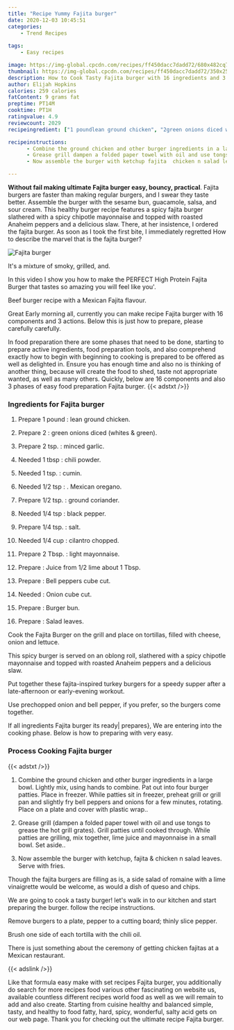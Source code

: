 ```yaml
---
title: "Recipe Yummy Fajita burger"
date: 2020-12-03 10:45:51
categories:
    - Trend Recipes
    
tags:
    - Easy recipes

image: https://img-global.cpcdn.com/recipes/ff450dacc7dadd72/680x482cq70/fajita-burger-recipe-main-photo.jpg
thumbnail: https://img-global.cpcdn.com/recipes/ff450dacc7dadd72/350x250cq70/fajita-burger-recipe-main-photo.jpg
description: How to Cook Tasty Fajita burger with 16 ingredients and 3 stages of easy cooking.
author: Elijah Hopkins
calories: 259 calories
fatContent: 9 grams fat
preptime: PT14M
cooktime: PT1H
ratingvalue: 4.9
reviewcount: 2029
recipeingredient: ["1 poundlean ground chicken", "2green onions diced whites  green", "2 tsp.minced garlic", "1 tbspchili powder", "1 tsp.cumin", "1/2 tsp Mexican oregano", "1/2 tsp.ground coriander", "1/4 tspblack pepper", "1/4 tsp.salt", "1/4 cupcilantro chopped", "2 Tbsp.light mayonnaise", "Juice from 12 lime about 1 Tbsp", "Bell peppers cube cut", "Onion cube cut", "Burger bun", "Salad leaves"]

recipeinstructions: 
      - Combine the ground chicken and other burger ingredients in a large bowl Lightly mix using hands to combine Pat out into four burger patties Place in freezerWhile patties sit in freezer preheat grill or grill pan and slightly fry bell peppers and onions for a few minutes rotating Place on a plate and cover with plastic wrap 
      - Grease grill dampen a folded paper towel with oil and use tongs to grease the hot grill grates Grill patties until cooked throughWhile patties are grilling mix together lime juice and mayonnaise in a small bowl Set aside 
      - Now assemble the burger with ketchup fajita  chicken n salad leavesServe with fries

---
```




**Without fail making ultimate Fajita burger easy, bouncy, practical**. Fajita burgers are faster than making regular burgers, and I swear they taste better. Assemble the burger with the sesame bun, guacamole, salsa, and sour cream. This healthy burger recipe features a spicy fajita burger slathered with a spicy chipotle mayonnaise and topped with roasted Anaheim peppers and a delicious slaw. There, at her insistence, I ordered the fajita burger. As soon as I took the first bite, I immediately regretted How to describe the marvel that is the fajita burger?


![Fajita burger](https://img-global.cpcdn.com/recipes/ff450dacc7dadd72/680x482cq70/fajita-burger-recipe-main-photo.jpg "Fajita burger")



It&#39;s a mixture of smoky, grilled, and.

In this video I show you how to make the PERFECT High Protein Fajita Burger that tastes so amazing you will feel like you&#39;.

Beef burger recipe with a Mexican Fajita flavour.


Great Early morning all, currently you can make recipe Fajita burger with 16 components and 3 actions. Below this is just how to prepare, please carefully carefully.

In food preparation there are some phases that need to be done, starting to prepare active ingredients, food preparation tools, and also comprehend exactly how to begin with beginning to cooking is prepared to be offered as well as delighted in. Ensure you has enough time and also no is thinking of another thing, because will create the food to shed, taste not appropriate wanted, as well as many others. Quickly, below are 16 components and also 3 phases of easy food preparation Fajita burger.
{{< adstxt />}}

### Ingredients for Fajita burger


1. Prepare 1 pound : lean ground chicken.

1. Prepare 2 : green onions diced (whites &amp; green).

1. Prepare 2 tsp. : minced garlic.

1. Needed 1 tbsp : chili powder.

1. Needed 1 tsp. : cumin.

1. Needed 1/2 tsp : . Mexican oregano.

1. Prepare 1/2 tsp. : ground coriander.

1. Needed 1/4 tsp : black pepper.

1. Prepare 1/4 tsp. : salt.

1. Needed 1/4 cup : cilantro chopped.

1. Prepare 2 Tbsp. : light mayonnaise.

1. Prepare  : Juice from 1/2 lime about 1 Tbsp.

1. Prepare  : Bell peppers cube cut.

1. Needed  : Onion cube cut.

1. Prepare  : Burger bun.

1. Prepare  : Salad leaves.


Cook the Fajita Burger on the grill and place on tortillas, filled with cheese, onion and lettuce.

This spicy burger is served on an oblong roll, slathered with a spicy chipotle mayonnaise and topped with roasted Anaheim peppers and a delicious slaw.

Put together these fajita-inspired turkey burgers for a speedy supper after a late-afternoon or early-evening workout.

Use prechopped onion and bell pepper, if you prefer, so the burgers come together.


If all ingredients Fajita burger its ready| prepares}, We are entering into the cooking phase. Below is how to preparing with very easy.

### Process Cooking Fajita burger

{{< adstxt />}}


1. Combine the ground chicken and other burger ingredients in a large bowl. Lightly mix, using hands to combine. Pat out into four burger patties. Place in freezer.
While patties sit in freezer, preheat grill or grill pan and slightly fry bell peppers and onions for a few minutes, rotating. Place on a plate and cover with plastic wrap..



1. Grease grill (dampen a folded paper towel with oil and use tongs to grease the hot grill grates). Grill patties until cooked through.
While patties are grilling, mix together, lime juice and mayonnaise in a small bowl. Set aside..



1. Now assemble the burger with ketchup, fajita &amp; chicken n salad leaves.
Serve with fries.




Though the fajita burgers are filling as is, a side salad of romaine with a lime vinaigrette would be welcome, as would a dish of queso and chips.

We are going to cook a tasty burger! let&#39;s walk in to our kitchen and start preparing the burger. follow the recipe instructions.

Remove burgers to a plate, pepper to a cutting board; thinly slice pepper.

Brush one side of each tortilla with the chili oil.

There is just something about the ceremony of getting chicken fajitas at a Mexican restaurant.


{{< adslink />}}

Like that formula easy make with set recipes Fajita burger, you additionally do search for more recipes food various other fascinating on website us, available countless different recipes world food as well as we will remain to add and also create. Starting from cuisine healthy and balanced simple, tasty, and healthy to food fatty, hard, spicy, wonderful, salty acid gets on our web page. Thank you for checking out the ultimate recipe Fajita burger.
